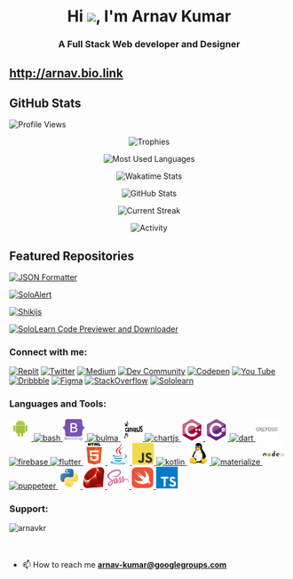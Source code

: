 <h1 align="center">Hi <img width="32px" src="https://raw.githubusercontent.com/MartinHeinz/MartinHeinz/master/wave.gif"/>, I'm Arnav Kumar</h1>
<h3 align="center">A Full Stack Web developer and Designer</h3>

## http://arnav.bio.link

## GitHub Stats

![Profile Views](https://komarev.com/ghpvc/?username=arnav-kr&label=Profile%20views&color=0e75b6&style=flat)

<p align="center"> <img alt="Trophies" src="https://github-profile-trophy.vercel.app/?username=arnav-kr&column=3&theme=nord&margin-w=5&margin-h=5&no-frame=true" /> </p>

<p align="center"> <img alt="Most Used Languages" src="https://github-readme-stats.vercel.app/api/top-langs?username=arnav-kr&show_icons=true&locale=en&layout=compact&theme=github_dark" /> </p>

<p align="center"> <img alt="Wakatime Stats" src="https://github-readme-stats.vercel.app/api/wakatime?username=arnavkr&theme=github_dark&layout=compact" /> </p>

<p align="center"> <img alt="GitHub Stats" src="https://github-readme-stats.vercel.app/api?username=arnav-kr&show_icons=true&locale=en&theme=github_dark" /> </p>
<p align="center"> <img alt="Current Streak" src="https://github-readme-streak-stats.herokuapp.com/?user=arnav-kr&theme=dark" /> </p>

<p align="center"> <img alt="Activity" src="https://activity-graph.herokuapp.com/graph?username=arnav-kr&theme=github" /> </p>


## Featured Repositories
[![JSON Formatter](https://github-readme-stats.vercel.app/api/pin/?username=arnav-kr&repo=json-formatter&show_icons=true&theme=github_dark)](https://github.com/arnav-kr/json-formatter)

[![SoloAlert](https://github-readme-stats.vercel.app/api/pin/?username=arnav-kr&repo=soloalert&show_icons=true&theme=github_dark)](https://github.com/arnav-kr/soloalert)

[![Shikijs](https://github-readme-stats.vercel.app/api/pin/?username=arnav-kr&repo=shikijs&show_icons=true&theme=github_dark)](https://github.com/arnav-kr/shikijs)

[![SoloLearn Code Previewer and Downloader](https://github-readme-stats.vercel.app/api/pin/?username=arnav-kr&repo=slcodepreview&show_icons=true&theme=github_dark)](https://github.com/arnav-kr/slcodepreview)

<h3 align="left">Connect with me:</h3>

[![Replit](https://img.shields.io/badge/-Repl.it-212121?logo=replit&logoWidth=20&logoColor=f0f0f0&style=flat-square)](https://replit.com/@arnavkr)
[![Twitter](https://img.shields.io/badge/-Twitter-1DA1F2?logo=twitter&logoWidth=20&logoColor=white&style=flat-square)](https://twitter.com/arnavkr_)
[![Medium](https://img.shields.io/badge/-Medium-212121?logo=medium&logoWidth=20&logoColor=white&style=flat-square)](https://medium.com/@arnav-kr)
[![Dev Community](https://img.shields.io/badge/-Dev.to-212121?logo=devdotto&logoWidth=20&logoColor=white&style=flat-square)](https://dev.to/arnavkr)
[![Codepen](https://img.shields.io/badge/-Codepen-545454?logo=codepen&logoWidth=20&logoColor=white&style=flat-square)](https://codepen.io/arnav-kr)
[![You Tube](https://img.shields.io/badge/-You_Tube-ff0000?logo=youtube&logoWidth=20&logoColor=white&style=flat-square)](https://www.youtube.com/channel/UCs97JVJunBtc29yStIrk-3Q)
[![Dribbble](https://img.shields.io/badge/-Dribbble-e54786?logo=dribbble&logoWidth=20&logoColor=white&style=flat-square)](https://dribbble.com/arnav-kr)
[![Figma](https://img.shields.io/badge/-Figma-e54786?logo=figma&logoWidth=20&logoColor=white&style=flat-square)](https://figma.com/@arnav-kr)
[![StackOverflow](https://img.shields.io/badge/-StackOverflow-f48024?logo=stackoverflow&logoWidth=20&logoColor=white&style=flat-square)](https://stackoverflow.com/users/16281949/arnav-kumar)
[![Sololearn](https://img.shields.io/badge/-Sololearn-blue?logo=sololearn&logoWidth=20&logoColor=white&style=flat-square)](https://www.sololearn.page.link/arnav)


<h3 align="left">Languages and Tools:</h3>

<p align="left"> <a href="https://developer.android.com" target="_blank"> <img src="https://raw.githubusercontent.com/devicons/devicon/master/icons/android/android-original-wordmark.svg" alt="android" width="40" height="40"/> </a> <a href="https://www.gnu.org/software/bash/" target="_blank"> <img src="https://www.vectorlogo.zone/logos/gnu_bash/gnu_bash-icon.svg" alt="bash" width="40" height="40"/> </a> <a href="https://getbootstrap.com" target="_blank"> <img src="https://raw.githubusercontent.com/devicons/devicon/master/icons/bootstrap/bootstrap-plain-wordmark.svg" alt="bootstrap" width="40" height="40"/> </a> <a href="https://bulma.io/" target="_blank"> <img src="https://raw.githubusercontent.com/gilbarbara/logos/804dc257b59e144eaca5bc6ffd16949752c6f789/logos/bulma.svg" alt="bulma" width="40" height="40"/> </a> <a href="https://canvasjs.com" target="_blank"> <img src="https://raw.githubusercontent.com/Hardik0307/Hardik0307/master/assets/canvasjs-charts.svg" alt="canvasjs" width="40" height="40"/> </a> <a href="https://www.chartjs.org" target="_blank"> <img src="https://www.chartjs.org/media/logo-title.svg" alt="chartjs" width="40" height="40"/> </a> <a href="https://www.w3schools.com/cpp/" target="_blank"> <img src="https://raw.githubusercontent.com/devicons/devicon/master/icons/cplusplus/cplusplus-original.svg" alt="cplusplus" width="40" height="40"/> </a> <a href="https://www.w3schools.com/cs/" target="_blank"> <img src="https://raw.githubusercontent.com/devicons/devicon/master/icons/csharp/csharp-original.svg" alt="csharp" width="40" height="40"/> </a> <a href="https://dart.dev" target="_blank"> <img src="https://www.vectorlogo.zone/logos/dartlang/dartlang-icon.svg" alt="dart" width="40" height="40"/> </a> <a href="https://expressjs.com" target="_blank"> <img src="https://raw.githubusercontent.com/devicons/devicon/master/icons/express/express-original-wordmark.svg" alt="express" width="40" height="40"/> </a> <a href="https://firebase.google.com/" target="_blank"> <img src="https://www.vectorlogo.zone/logos/firebase/firebase-icon.svg" alt="firebase" width="40" height="40"/> </a> <a href="https://flutter.dev" target="_blank"> <img src="https://www.vectorlogo.zone/logos/flutterio/flutterio-icon.svg" alt="flutter" width="40" height="40"/> </a> <a href="https://www.w3.org/html/" target="_blank"> <img src="https://raw.githubusercontent.com/devicons/devicon/master/icons/html5/html5-original-wordmark.svg" alt="html5" width="40" height="40"/> </a> <a href="https://www.java.com" target="_blank"> <img src="https://raw.githubusercontent.com/devicons/devicon/master/icons/java/java-original.svg" alt="java" width="40" height="40"/> </a> <a href="https://developer.mozilla.org/en-US/docs/Web/JavaScript" target="_blank"> <img src="https://raw.githubusercontent.com/devicons/devicon/master/icons/javascript/javascript-original.svg" alt="javascript" width="40" height="40"/> </a> <a href="https://kotlinlang.org" target="_blank"> <img src="https://www.vectorlogo.zone/logos/kotlinlang/kotlinlang-icon.svg" alt="kotlin" width="40" height="40"/> </a> <a href="https://www.linux.org/" target="_blank"> <img src="https://raw.githubusercontent.com/devicons/devicon/master/icons/linux/linux-original.svg" alt="linux" width="40" height="40"/> </a> <a href="https://materializecss.com/" target="_blank"> <img src="https://raw.githubusercontent.com/prplx/svg-logos/5585531d45d294869c4eaab4d7cf2e9c167710a9/svg/materialize.svg" alt="materialize" width="40" height="40"/> </a> <a href="https://nodejs.org" target="_blank"> <img src="https://raw.githubusercontent.com/devicons/devicon/master/icons/nodejs/nodejs-original-wordmark.svg" alt="nodejs" width="40" height="40"/> </a> <a href="https://github.com/puppeteer/puppeteer" target="_blank"> <img src="https://www.vectorlogo.zone/logos/pptrdev/pptrdev-official.svg" alt="puppeteer" width="40" height="40"/> </a> <a href="https://www.python.org" target="_blank"> <img src="https://raw.githubusercontent.com/devicons/devicon/master/icons/python/python-original.svg" alt="python" width="40" height="40"/> </a> <a href="https://www.ruby-lang.org/en/" target="_blank"> <img src="https://raw.githubusercontent.com/devicons/devicon/master/icons/ruby/ruby-original.svg" alt="ruby" width="40" height="40"/> </a> <a href="https://sass-lang.com" target="_blank"> <img src="https://raw.githubusercontent.com/devicons/devicon/master/icons/sass/sass-original.svg" alt="sass" width="40" height="40"/> </a> <a href="https://developer.apple.com/swift/" target="_blank"> <img src="https://raw.githubusercontent.com/devicons/devicon/master/icons/swift/swift-original.svg" alt="swift" width="40" height="40"/> </a> <a href="https://www.typescriptlang.org/" target="_blank"> <img src="https://raw.githubusercontent.com/devicons/devicon/master/icons/typescript/typescript-original.svg" alt="typescript" width="40" height="40"/> </a> </p>

<h3 align="left">Support:</h3>
<p><a href="https://www.buymeacoffee.com/arnavkr"> <img align="left" src="https://cdn.buymeacoffee.com/buttons/v2/default-yellow.png" height="50" width="210" alt="arnavkr" /></a></p><br><br>
<br>

- 📫 How to reach me **arnav-kumar@googlegroups.com**
